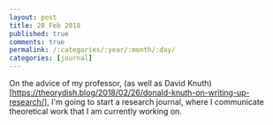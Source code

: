```yaml
---
layout: post
title: 28 Feb 2018
published: true
comments: true
permalink: /:categories/:year/:month/:day/
categories: [journal]
---
```


On the advice of my professor, (as well as David Knuth)[https://theorydish.blog/2018/02/26/donald-knuth-on-writing-up-research/], I'm going to start a research journal, where I communicate theoretical work that I am currently working on.